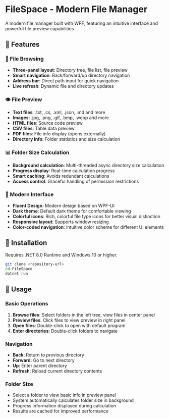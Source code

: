 # FileSpace - Modern File Manager

A modern file manager built with WPF, featuring an intuitive interface and powerful file preview capabilities.

## 🚀 Features

### 📁 File Browsing
- **Three-panel layout**: Directory tree, file list, file preview
- **Smart navigation**: Back/forward/up directory navigation
- **Address bar**: Direct path input for quick navigation
- **Live refresh**: Dynamic file and directory updates

### 👁️ File Preview
- **Text files**: .txt, .cs, .xml, .json, .md and more
- **Images**: .jpg, .png, .gif, .bmp, .webp and more
- **HTML files**: Source code preview
- **CSV files**: Table data preview
- **PDF files**: File info display (opens externally)
- **Directory info**: Folder statistics and size calculation

### 📊 Folder Size Calculation
- **Background calculation**: Multi-threaded async directory size calculation
- **Progress display**: Real-time calculation progress
- **Smart caching**: Avoids redundant calculations
- **Access control**: Graceful handling of permission restrictions

### 🎨 Modern Interface
- **Fluent Design**: Modern design based on WPF-UI
- **Dark theme**: Default dark theme for comfortable viewing
- **Colorful icons**: Rich, colorful file type icons for better visual distinction
- **Responsive layout**: Supports window resizing
- **Color-coded navigation**: Intuitive color scheme for different UI elements

## 🚀 Installation

Requires .NET 8.0 Runtime and Windows 10 or higher.

```bash
git clone <repository-url>
cd FileSpace
dotnet run
```

## 📖 Usage

### Basic Operations
1. **Browse files**: Select folders in the left tree, view files in center panel
2. **Preview files**: Click files to view preview in right panel
3. **Open files**: Double-click to open with default program
4. **Enter directories**: Double-click folders to navigate

### Navigation
- **Back**: Return to previous directory
- **Forward**: Go to next directory
- **Up**: Enter parent directory
- **Refresh**: Reload current directory contents

### Folder Size
- Select a folder to view basic info in preview panel
- System automatically calculates folder size in background
- Progress information displayed during calculation
- Results are cached for improved performance
